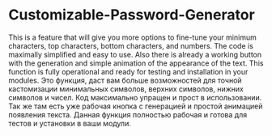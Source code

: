 # Customizable-Password-Generator
This is a feature that will give you more options to fine-tune your minimum characters, top characters, bottom characters, and numbers. The code is maximally simplified and easy to use. Also there is already a working button with the generation and simple animation of the appearance of the text. This function is fully operational and ready for testing and installation in your modules. Это функция, даст вам больше возможностей для точной кастомизации минимальных символов, верхних символов, нижних символов и чисел. Код максимально упращен и прост в использовании. Так же там есть уже рабочая кнопка с генерацией и простой анимацией появления текста. Данная функция полностью рабочая и готова для тестов и установки в ваши модули.
